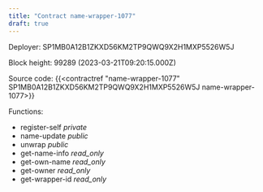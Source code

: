 ```yaml
---
title: "Contract name-wrapper-1077"
draft: true
---
```

Deployer: SP1MB0A12B1ZKXD56KM2TP9QWQ9X2H1MXP5526W5J


 



Block height: 99289 (2023-03-21T09:20:15.000Z)

Source code: {{<contractref "name-wrapper-1077" SP1MB0A12B1ZKXD56KM2TP9QWQ9X2H1MXP5526W5J name-wrapper-1077>}}

Functions:

* register-self _private_
* name-update _public_
* unwrap _public_
* get-name-info _read_only_
* get-own-name _read_only_
* get-owner _read_only_
* get-wrapper-id _read_only_
